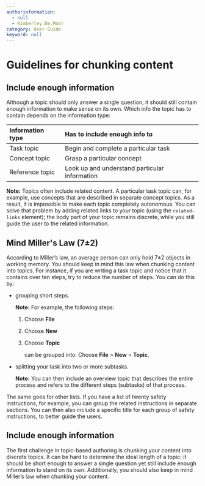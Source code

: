 ```yaml
---
authorinformation:
  - null
  - Kimberley.De.Moor
category: User Guide
keyword: null
---
```


# Guidelines for chunking content

## Include enough information

Although a topic should only answer a single question, it should still contain enough information to make sense on its own. Which info the topic has to contain depends on the information type:

| Information type | Has to include enough info to |
| :--- | :--- |
| Task topic | Begin and complete a particular task |
| Concept topic | Grasp a particular concept |
| Reference topic | Look up and understand particular information |

**Note:** Topics often include related content. A particular task topic can, for example, use concepts that are described in separate concept topics. As a result, it is impossible to make each topic completely autonomous. You can solve that problem by adding related links to your topic \(using the `related-links` element\); the body part of your topic remains discrete, while you still guide the user to the related information.

## Mind Miller's Law \(7±2\)

According to Miller’s law, an average person can only hold 7±2 objects in working memory. You should keep in mind this law when chunking content into topics. For instance, if you are writing a task topic and notice that it contains over ten steps, try to reduce the number of steps. You can do this by:

* grouping short steps.

  **Note:** For example, the following steps:

  1. Choose **File**
  2. Choose **New**
  3. Choose **Topic**

     can be grouped into: Choose **File** &gt; **New** &gt; **Topic**.

* splitting your task into two or more subtasks.

  **Note:** You can then include an overview topic that describes the entire process and refers to the different steps \(subtasks\) of that process.

The same goes for other lists. If you have a list of twenty safety instructions, for example, you can group the related instructions in separate sections. You can then also include a specific title for each group of safety instructions, to better guide the users.

## Include enough information

The first challenge in topic-based authoring is chunking your content into discrete topics. It can be hard to determine the ideal length of a topic: it should be short enough to answer a single question yet still include enough information to stand on its own. Additionally, you should also keep in mind Miller’s law when chunking your content.

